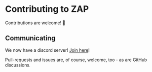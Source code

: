 # Contributing to ZAP

Contributions are welcome! 🙏

## Communicating

We now have a discord server! [Join here](https://discord.gg/MNqmDy5F)!

Pull-requests and issues are, of course, welcome, too - as are GitHub
discussions.


